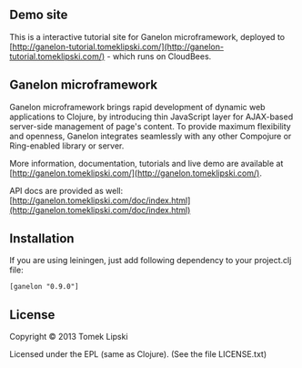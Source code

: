 Demo site
------------------
This is a interactive tutorial site for Ganelon microframework, deployed to
[http://ganelon-tutorial.tomeklipski.com/](http://ganelon-tutorial.tomeklipski.com/) - which runs on CloudBees.

Ganelon microframework
-----------------
Ganelon microframework brings rapid development of dynamic web applications to Clojure, by introducing thin JavaScript
layer for AJAX-based server-side management of page's content. To provide maximum flexibility and openness, Ganelon integrates
seamlessly with any other Compojure or Ring-enabled library or server.

More information, documentation, tutorials and live demo are available at [http://ganelon.tomeklipski.com/](http://ganelon.tomeklipski.com/).

API docs are provided as well: [http://ganelon.tomeklipski.com/doc/index.html](http://ganelon.tomeklipski.com/doc/index.html)

Installation
-----------------------
If you are using leiningen, just add following dependency to your project.clj file:

    [ganelon "0.9.0"]

License
-----------------------
Copyright © 2013 Tomek Lipski

Licensed under the EPL (same as Clojure). (See the file LICENSE.txt)
